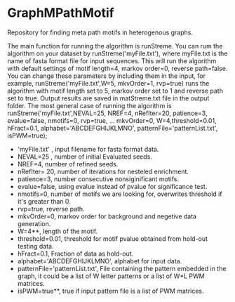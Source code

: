 # GraphMPathMotif
Repository for finding meta path motifs in heterogenous graphs. 

</p>
The main function for running the algorithm is runStreme. You can rum the algorithm on your dataset by runStreme('myFile.txt'), where myFile.txt is the name of fasta format file for input sequences. This will run the algorithm with default settings of motif length=4, markov order=0, reverse path=false. You can change these parameters  by including them in the input, for example,  runStreme('myFile.txt',W=5, mkvOrder=1, rvp=true) runs the algorithm with motif length set to 5,  markov order set to 1 and reverse path set to true. Output results are saved in matStreme.txt file in the output folder. The most general case of running the algorithm is 
runStreme('myFile.txt',NEVAL=25, NREF=4, nRefIter=20, patience=3, evalue=false, nmotifs=0, rvp=true, ...
    mkvOrder=0, W=4,threshold=0.01, hFract=0.1, alphabet='ABCDEFGHIJKLMNO', patternFile='patternList.txt', isPWM=true);
    
    
* 'myFile.txt' , input filename for fasta format data.
* NEVAL=25 , number of initial Evaluated seeds.
* NREF=4, number of refined seeds.
* nRefIter= 20, number of iterations for nesteled enrichment.
* patience=3, number consecutive nonsiginificant motifs. 
* evalue=false, using evalue instead of pvalue for significance test.
* nmotifs=0, number of motifs we are looking for, overwrites threshold if it's greater than 0.
* rvp=true, reverse path.
 * mkvOrder=0, markov order for background and negetive data generation.
 * W=4**, length of the motif. 
 * threshold=0.01, threshold for motif pvalue obtained from hold-out testing data. 
 * hFract=0.1, Fraction of data as hold-out.
 * alphabet='ABCDEFGHIJKLMNO', alphabet for input data.
 * patternFile='patternList.txt', File containing the pattern embedded in the graph, it could be a list of W letter patterns or a list of W*L PWM matrices.</li>  
 * isPWM=true**, true if input pattern file is a list of PWM matrices.

